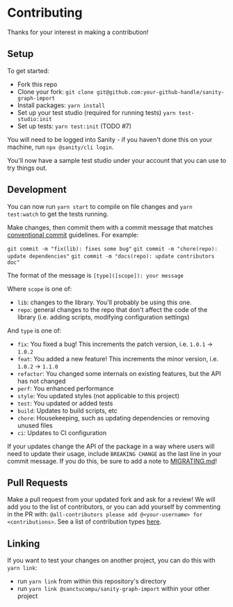 # Contributing

Thanks for your interest in making a contribution!


## Setup

To get started:

- Fork this repo
- Clone your fork: `git clone git@github.com:your-github-handle/sanity-graph-import`
- Install packages: `yarn install`
- Set up your test studio (required for running tests) `yarn test-studio:init`
- Set up tests: `yarn test:init` (TODO #7)

You will need to be logged into Sanity - if you haven't done this on your machine, run `npx @sanity/cli login`.

You'll now have a sample test studio under your account that you can use to try things out.

## Development

You can now run `yarn start` to compile on file changes and `yarn test:watch` to get the tests running.

Make changes, then commit them with a commit message that matches [conventional commit](https://www.conventionalcommits.org/en/v1.0.0/) guidelines. For example:

`git commit -m "fix(lib): fixes some bug"`
`git commit -m "chore(repo): update dependencies"`
`git commit -m "docs(repo): update contributors doc"`

The format of the message is `[type]([scope]): your message`

Where `scope` is one of:

- `lib`: changes to the library. You'll probably be using this one.
- `repo`: general changes to the repo that don't affect the code of the library (i.e. adding scripts, modifying configuration settings)

And `type` is one of:

- `fix`: You fixed a bug! This increments the patch version, i.e. `1.0.1` -> `1.0.2`
- `feat`: You added a new feature! This increments the minor version, i.e. `1.0.2` -> `1.1.0`
- `refactor`: You changed some internals on existing features, but the API has not changed
- `perf`: You enhanced performance
- `style`: You updated styles (not applicable to this project)
- `test`: You updated or added tests
- `build`: Updates to build scripts, etc
- `chore`: Housekeeping, such as updating dependencies or removing unused files
- `ci`: Updates to CI configuration

If your updates change the API of the package in a way where users will need to update their usage, include `BREAKING CHANGE` as the last line in your commit message. If you do this, be sure to add a note to [MIGRATING.md]('/MIGRATING.md')!


## Pull Requests

Make a pull request from your updated fork and ask for a review! We will add you to the list of contributors, or you can add yourself by commenting in the PR with: `@all-contributors please add @<your-username> for <contributions>`. See a list of contribution types [here](https://allcontributors.org/docs/en/emoji-key).

## Linking

If you want to test your changes on another project, you can do this with `yarn link`:

 - run `yarn link` from within this repository's directory
 - run `yarn link @sanctucompu/sanity-graph-import` within your other project
